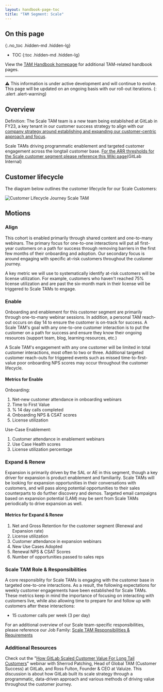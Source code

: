 ```yaml
---
layout: handbook-page-toc
title: "TAM Segment: Scale"
---
```

## On this page
{:.no_toc .hidden-md .hidden-lg}

- TOC
{:toc .hidden-md .hidden-lg}

View the [TAM Handbook homepage](/handbook/customer-success/tam/) for additional TAM-related handbook pages.

---

⚠️ This information is under active development and will continue to evolve. This page will be updated on an ongoing basis with our roll-out iterations.
{: .alert .alert-warning}

## Overview

Definition: The Scale TAM team is a new team being established at GitLab in FY23, a key tenant in our customer success strategy to align with our [company strategy around establishing and expanding our customer-centric approach and focus](https://about.gitlab.com/company/strategy/#3-customer-centricity). 

Scale TAMs driving programmatic enablement and targeted customer engagement across the longtail customer base. [For the ARR thresholds for the Scale customer segment please reference this Wiki page](https://gitlab.com/gitlab-com/customer-success/tam/-/wikis/Segments)(GitLab Internal)

## Customer lifecycle

The diagram below outlines the customer lifecycle for our Scale Customers:

![Customer Lifecycle Journey Scale TAM](/images/handbook/customer-success/Customer_Lifecycle_Journey_Scale_Tam.png)

## Motions

### Align

This cohort is enabled primarily through shared content and one-to-many webinars. The primary focus for one-to-one interactions will put all first-year customers on a path for success through removing barriers in the first few months of their onboarding and adoption. Our secondary focus is around engaging with specific at-risk customers throughout the customer journey. 

A key metric we will use to systematically identify at-risk customers will be license utilization. For example, customers who haven't reached 75% license utilization and are past the six-month mark in their license will be triggered to Scale TAMs to engage. 

### Enable

Onboarding and enablement for this customer segment are primarily through one-to-many webinar sessions. In addition, a personal TAM reach-out occurs on day 14 to ensure the customer is on-track for success. A Scale TAM's goal with any one-to-one customer interaction is to put the customer on a path for success and ensure they know their ongoing resources (support team, blog, learning resources, etc.) 

A Scale TAM's engagement with any one customer will be limited in total customer interactions, most often to two or three. Additional targeted customer reach-outs for triggered events such as missed time-to-first-value poor onboarding NPS scores may occur throughout the customer lifecycle.

#### Metrics for Enable

Onboarding:

1. Net-new customer attendance in onboarding webinars
1. Time to First Value
1. % 14 day calls completed
1. Onboarding NPS & CSAT scores
1. License utilization

Use-Case Enablement:

1. Customer attendance in enablement webinars
1. Use Case Health scores
1. License utilization percentage 

### Expand & Renew

Expansion is primarily driven by the SAL or AE in this segment, though a key driver for expansion is product enablement and familiarity. Scale TAMs will be looking for expansion opportunities in their conversations with customers, and will pass along potential opportunities to their sales counterparts to do further discovery and demos. Targeted email campaigns based on expansion potential (LAM) may be sent from Scale TAMs periodically to drive expansion as well. 

#### Metrics for Expand & Renew

1. Net and Gross Retention for the customer segment (Renewal and Expansion rate)
1. License utilization
1. Customer attendance in expansion webinars
1. New Use Cases Adopted
1. Renewal NPS & CSAT Scores
1. Number of opportunities passed to sales reps

### Scale TAM Role & Responsibilities 

A core responsiblity for Scale TAMs is engaging with the customer base in targeted one-to-one interactions. As a result, the following expectations for weekly customer engagements have been established for Scale TAMs. These metrics keep in mind the importance of focusing on interacting with customers live, while also allowing time to prepare for and follow up with customers after these interactions:  

- 15 customer calls per week (3 per day)

For an additional overview of our Scale team-specific responsibilities, please reference our Job Family: [Scale TAM Responsibilities & Requirements](https://about.gitlab.com/job-families/sales/technical-account-manager/#scale)

### Additional Resources

Check out the "[How GitLab Scaled Customer Value For Long Tail Customers](https://www.valuize.co/all-resources/gitlab-scale-strategy-webinar/)" webinar with Sherrod Patching, Head of Global TAM (Customer Success) at GitLab, and Ross Fulton, Founder & CEO at Valuize. This discussion is about how GitLab built its scale strategy through a programmatic, data-driven approach and various methods of driving value throughout the customer journey.
